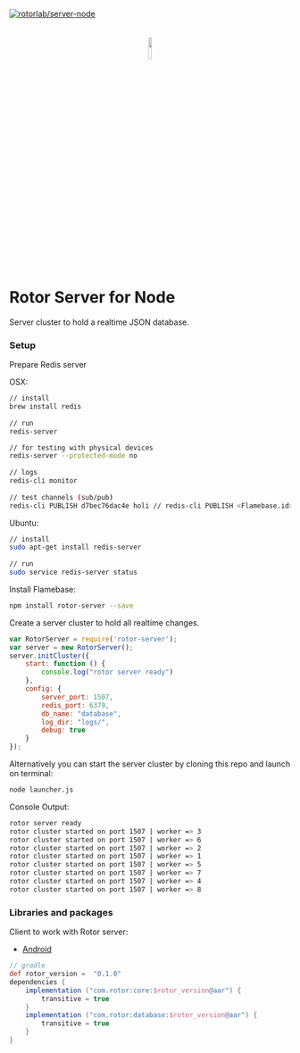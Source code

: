 [ ![rotorlab/server-node](https://d25lcipzij17d.cloudfront.net/badge.svg?id=js&type=6&v=0.0.1&x2=0)](https://www.npmjs.com/package/rotor-server)
<p align="center"><img width="10%" vspace="20" src="https://github.com/rotorlab/database-kotlin/raw/develop/app/src/main/res/mipmap-xxxhdpi/ic_launcher_round.png"></p>

# Rotor Server for Node
Server cluster to hold a realtime JSON database.

### Setup

Prepare Redis server

OSX:
```bash
// install
brew install redis
 
// run
redis-server

// for testing with physical devices
redis-server --protected-mode no
 
// logs
redis-cli monitor
 
// test channels (sub/pub)
redis-cli PUBLISH d7bec76dac4e holi // redis-cli PUBLISH <Flamebase.id> message
```
Ubuntu:
```bash 
// install
sudo apt-get install redis-server
 
// run
sudo service redis-server status
```

Install Flamebase:
```bash
npm install rotor-server --save
```

Create a server cluster to hold all realtime changes.

```javascript
var RotorServer = require('rotor-server');
var server = new RotorServer();
server.initCluster({
    start: function () {
        console.log("rotor server ready")
    },
    config: {
        server_port: 1507,
        redis_port: 6379,
        db_name: "database",
        log_dir: "logs/",
        debug: true
    }
});
```
Alternatively you can start the server cluster by cloning this repo and launch on terminal:
```bash
node launcher.js 
```
Console Output:
```bash
rotor server ready
rotor cluster started on port 1507 | worker => 3
rotor cluster started on port 1507 | worker => 6
rotor cluster started on port 1507 | worker => 2
rotor cluster started on port 1507 | worker => 1
rotor cluster started on port 1507 | worker => 5
rotor cluster started on port 1507 | worker => 7
rotor cluster started on port 1507 | worker => 4
rotor cluster started on port 1507 | worker => 8

```

### Libraries and packages
Client to work with Rotor server:

- [Android](https://github.com/rotorlab/database-kotlin)
```groovy
// gradle
def rotor_version =  "0.1.0"
dependencies {
    implementation ("com.rotor:core:$rotor_version@aar") {
        transitive = true
    }
    implementation ("com.rotor:database:$rotor_version@aar") {
        transitive = true
    }
}
```

